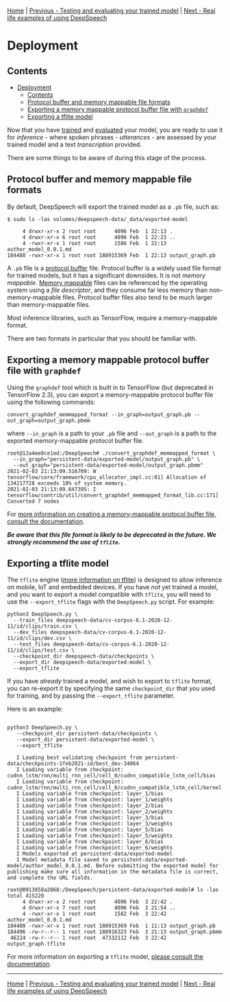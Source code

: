 [Home](README.md) | [Previous - Testing and evaluating your trained model](TESTING.md) | [Next - Real life examples of using DeepSpeech](EXAMPLES.md)

# Deployment

## Contents

- [Deployment](#deployment)
  * [Contents](#contents)
  * [Protocol buffer and memory mappable file formats](#protocol-buffer-and-memory-mappable-file-formats)
  * [Exporting a memory mappable protocol buffer file with `graphdef`](#exporting-a-memory-mappable-protocol-buffer-file-with--graphdef-)
  * [Exporting a tflite model](#exporting-a-tflite-model)

Now that you have [trained](TRAINING.md) and [evaluated](TESTING.md) your model, you are ready to use it for _inference_ - where spoken phrases - _utterances_ - are assessed by your trained model and a text _transcription_ provided.

There are some things to be aware of during this stage of the process.

## Protocol buffer and memory mappable file formats

By default, DeepSpeech will export the trained model as a `.pb` file, such as:

```
$ sudo ls -las volumes/deepspeech-data/_data/exported-model

     4 drwxr-xr-x 2 root root      4096 Feb  1 22:13 .
     4 drwxr-xr-x 6 root root      4096 Feb  1 22:23 ..
     4 -rwxr-xr-x 1 root root      1586 Feb  1 22:13 author_model_0.0.1.md
184488 -rwxr-xr-x 1 root root 188915369 Feb  1 22:13 output_graph.pb
```

A `.pb` file is a [protocol buffer](https://en.wikipedia.org/wiki/Protocol_Buffers) file. Protocol buffer is a widely used file format for trained models, but it has a significant downsides. It is not _memory mappable_. [Memory mappable](https://en.wikipedia.org/wiki/Memory-mapped_file) files can be referenced by the operating system using a _file descriptor_, and they consume far less memory than non-memory-mappable files. Protocol buffer files also tend to be much larger than memory-mappable files.

Most inference libraries, such as TensorFlow, require a memory-mappable format.

There are two formats in particular that you should be familiar with.

## Exporting a memory mappable protocol buffer file with `graphdef`

Using the `graphdef` tool which is built in to TensorFlow (but deprecated in TensorFlow 2.3), you can export a memory-mappable protocol buffer file using the following commands:

```
convert_graphdef_memmapped_format --in_graph=output_graph.pb --out_graph=output_graph.pbmm
```

where `--in_graph` is a path to your `.pb` file and `--out_graph` is a path to the exported memory-mappable protocol buffer file.

```
root@12a4ee8ce1ed:/DeepSpeech# ./convert_graphdef_memmapped_format \
  --in_graph="persistent-data/exported-model/output_graph.pb" \
  --out_graph="persistent-data/exported-model/output_graph.pbmm"
2021-02-03 21:13:09.516709: W tensorflow/core/framework/cpu_allocator_impl.cc:81] Allocation of 134217728 exceeds 10% of system memory.
2021-02-03 21:13:09.647395: I tensorflow/contrib/util/convert_graphdef_memmapped_format_lib.cc:171] Converted 7 nodes
```

For [more information on creating a memory-mappable protocol buffer file, consult the documentation](https://deepspeech.readthedocs.io/en/latest/TRAINING.html#exporting-a-model-for-inference).

***Be aware that this file format is likely to be deprecated in the future. We strongly recommend the use of `tflite`.***

## Exporting a tflite model

The `tflite` engine ([more information on tflite](https://www.tensorflow.org/lite/)) is designed to allow inference on mobile, IoT and embedded devices. If you have _not_ yet trained a model, and you want to export a model compatible with `tflite`, you will need to use the `--export_tflite` flags with the `DeepSpeech.py` script. For example:

```
python3 DeepSpeech.py \
  --train_files deepspeech-data/cv-corpus-6.1-2020-12-11/id/clips/train.csv \
  --dev_files deepspeech-data/cv-corpus-6.1-2020-12-11/id/clips/dev.csv \
  --test_files deepspeech-data/cv-corpus-6.1-2020-12-11/id/clips/test.csv \
  --checkpoint_dir deepspeech-data/checkpoints \
  --export_dir deepspeech-data/exported-model \
  --export_tflite
```

If you have _already_ trained a model, and wish to export to `tflite` format, you can re-export it by specifying the same `checkpoint_dir` that you used for training, and by passing the `--export_tflite` parameter.

Here is an example:

```

python3 DeepSpeech.py \
   --checkpoint_dir persistent-data/checkpoints \
   --export_dir persistent-data/exported-model \
   --export_tflite

   I Loading best validating checkpoint from persistent-data/checkpoints-1feb2021-id/best_dev-34064
   I Loading variable from checkpoint: cudnn_lstm/rnn/multi_rnn_cell/cell_0/cudnn_compatible_lstm_cell/bias
   I Loading variable from checkpoint: cudnn_lstm/rnn/multi_rnn_cell/cell_0/cudnn_compatible_lstm_cell/kernel
   I Loading variable from checkpoint: layer_1/bias
   I Loading variable from checkpoint: layer_1/weights
   I Loading variable from checkpoint: layer_2/bias
   I Loading variable from checkpoint: layer_2/weights
   I Loading variable from checkpoint: layer_3/bias
   I Loading variable from checkpoint: layer_3/weights
   I Loading variable from checkpoint: layer_5/bias
   I Loading variable from checkpoint: layer_5/weights
   I Loading variable from checkpoint: layer_6/bias
   I Loading variable from checkpoint: layer_6/weights
   I Models exported at persistent-data/exported-model
   I Model metadata file saved to persistent-data/exported-model/author_model_0.0.1.md. Before submitting the exported model for publishing make sure all information in the metadata file is correct, and complete the URL fields.

root@0913858a2868:/DeepSpeech/persistent-data/exported-model# ls -las
total 415220
     4 drwxr-xr-x 2 root root      4096 Feb  3 22:42 .
     4 drwxr-xr-x 7 root root      4096 Feb  3 21:54 ..
     4 -rwxr-xr-x 1 root root      1582 Feb  3 22:42 author_model_0.0.1.md
184488 -rwxr-xr-x 1 root root 188915369 Feb  1 11:13 output_graph.pb
184496 -rw-r--r-- 1 root root 188916323 Feb  3 21:13 output_graph.pbmm
 46224 -rw-r--r-- 1 root root  47332112 Feb  3 22:42 output_graph.tflite

```

For more information on exporting a `tflite` model, [please consult the documentation](https://deepspeech.readthedocs.io/en/latest/TRAINING.html#exporting-a-model-for-inference).

---

[Home](README.md) | [Previous - Testing and evaluating your trained model](TESTING.md) | [Next - Real life examples of using DeepSpeech](EXAMPLES.md)
